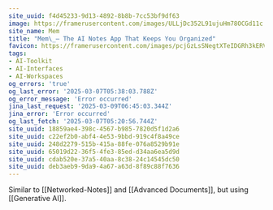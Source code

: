 ```yaml
---
site_uuid: f4d45233-9d13-4892-8b8b-7cc53bf9df63
image: https://framerusercontent.com/images/ULLjDc352L91ujuHm78OCGd11c.png
site_name: Mem
title: "Mem\_– The AI Notes App That Keeps You Organized"
favicon: https://framerusercontent.com/images/pcjGzLsSNegtXTeIDGRh3kERV4Y.png
tags:
- AI-Toolkit
- AI-Interfaces
- AI-Workspaces
og_errors: 'true'
og_last_error: '2025-03-07T05:38:03.788Z'
og_error_message: 'Error occurred'
jina_last_request: '2025-03-09T06:45:03.344Z'
jina_error: 'Error occurred'
og_last_fetch: '2025-03-07T05:20:56.744Z'
site_uuid: 18859ae4-398c-4567-b985-7820d5f1d2a6
site_uuid: c22ef2b0-abf4-4e53-9bbd-919c4f8a49ce
site_uuid: 248d2279-515b-415a-88fe-076a8529b91e
site_uuid: 65019d22-36f5-4fe3-85ed-d34aa6ea5d9d
site_uuid: cdab520e-37a5-40aa-8c38-24c14545dc50
site_uuid: deb3aeb9-9da9-4a67-a63d-8f89c88f7636
---
```

Similar to [[Networked-Notes]] and [[Advanced Documents]], but using [[Generative AI]].  
